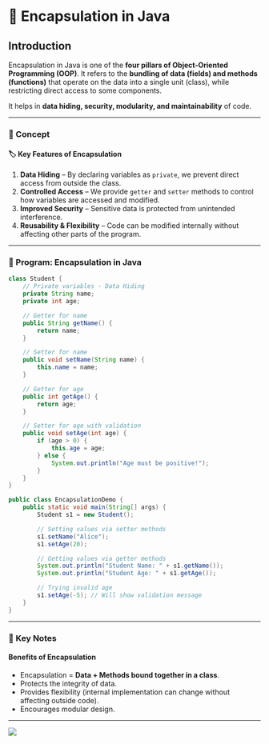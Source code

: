 # 🚀 Encapsulation in Java

## Introduction

Encapsulation in Java is one of the **four pillars of Object-Oriented Programming (OOP)**. It refers to the **bundling of data (fields) and methods (functions)** that operate on the data into a single unit (class), while restricting direct access to some components.

It helps in **data hiding, security, modularity, and maintainability** of code.

---
### 📘 Concept

#### 🏷️ Key Features of Encapsulation
1. **Data Hiding** – By declaring variables as `private`, we prevent direct access from outside the class.
2. **Controlled Access** – We provide `getter` and `setter` methods to control how variables are accessed and modified.
3. **Improved Security** – Sensitive data is protected from unintended interference.
4. **Reusability & Flexibility** – Code can be modified internally without affecting other parts of the program.

---

### 📝 Program: Encapsulation in Java
```java
class Student {
    // Private variables - Data Hiding
    private String name;
    private int age;

    // Getter for name
    public String getName() {
        return name;
    }

    // Setter for name
    public void setName(String name) {
        this.name = name;
    }

    // Getter for age
    public int getAge() {
        return age;
    }

    // Setter for age with validation
    public void setAge(int age) {
        if (age > 0) {
            this.age = age;
        } else {
            System.out.println("Age must be positive!");
        }
    }
}

public class EncapsulationDemo {
    public static void main(String[] args) {
        Student s1 = new Student();

        // Setting values via setter methods
        s1.setName("Alice");
        s1.setAge(20);

        // Getting values via getter methods
        System.out.println("Student Name: " + s1.getName());
        System.out.println("Student Age: " + s1.getAge());

        // Trying invalid age
        s1.setAge(-5); // Will show validation message
    }
}
```
---

### 📌 Key Notes
####  Benefits of Encapsulation
- Encapsulation = **Data + Methods bound together in a class**. 
- Protects the integrity of data.
- Provides flexibility (internal implementation can change without affecting outside code).
- Encourages modular design.

---

[![](https://img.shields.io/badge/Go_Back-🔙-d6cadd?style=for-the-badge&labelColor=d6cadd)](../../../../../../TABLE_CONTENT_README.md)

